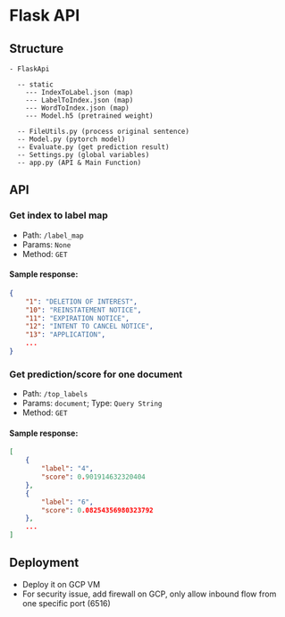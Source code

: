 # Flask API
## Structure
```
- FlaskApi

  -- static
    --- IndexToLabel.json (map)
    --- LabelToIndex.json (map)
    --- WordToIndex.json (map)
    --- Model.h5 (pretrained weight)
    
  -- FileUtils.py (process original sentence)
  -- Model.py (pytorch model)
  -- Evaluate.py (get prediction result)
  -- Settings.py (global variables)
  -- app.py (API & Main Function)
```

## API
### Get index to label map
- Path: `/label_map`
- Params: `None`
- Method: `GET`
#### Sample response:
```json
{
    "1": "DELETION OF INTEREST",
    "10": "REINSTATEMENT NOTICE",
    "11": "EXPIRATION NOTICE",
    "12": "INTENT TO CANCEL NOTICE",
    "13": "APPLICATION",
    ...
}
```

### Get prediction/score for one document
- Path: `/top_labels`
- Params: `document`; Type: `Query String`
- Method: `GET`
#### Sample response:
```json
[
    {
        "label": "4",
        "score": 0.901914632320404
    },
    {
        "label": "6",
        "score": 0.08254356980323792
    },
    ...
]
```
## Deployment
- Deploy it on GCP VM
- For security issue, add firewall on GCP, only allow inbound flow from one specific port (6516)
